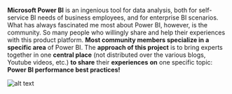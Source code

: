 **Microsoft Power BI** is an ingenious tool for data analysis, both for self-service BI needs of business employees, and for enterprise BI scenarios. What has always fascinated me most about Power BI, however, is the community. So many people who willingly share and help their experiences with this product platform. **Most community members specialize in a specific area** of Power BI. The **approach of this project** is to bring experts together in one **central place** (not distributed over the various blogs, Youtube videos, etc.) **to share** their **experiences** **on** one specific topic: **Power BI performance best practices!**

![alt text](https://github.com/SchreiberLars/Power-BI-performance-best-practices/blob/master/docs/screenshots/001%20-%20Power%20BI%20Platform.png?raw=true)
